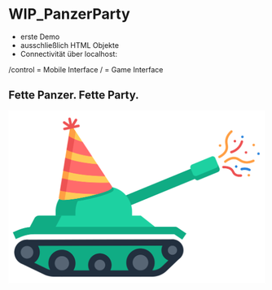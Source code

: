 # WIP_PanzerParty

- erste Demo
- ausschließlich HTML Objekte 
- Connectivität über localhost:

/control = Mobile Interface
/ = Game Interface

## Fette Panzer. Fette Party. 
![alt text](https://raw.githubusercontent.com/NiklasWilke/WIP_PanzerParty/master/tank.svg)

